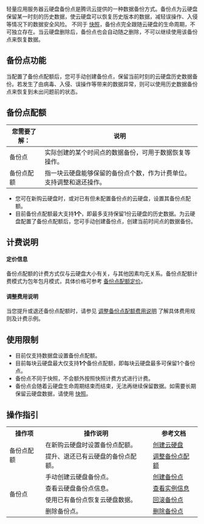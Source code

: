 轻量应用服务器云硬盘备份点是腾讯云提供的一种数据备份方式。备份点为云硬盘保留某一时刻的历史数据，使云硬盘可以恢复历史版本的数据，减轻误操作、入侵等情况下的数据安全风险。
不同于 [快照](https://cloud.tencent.com/document/product/1207/48546)，备份点完全跟随云硬盘的生命周期，不可独立存在。当云硬盘删除后，备份点也会自动随之删除，不可以继续使用该备份点来恢复数据。

## 备份点功能
当配置了备份点配额后，您可手动创建备份点，保留当前时刻的云硬盘历史数据备份。若发生了由病毒、入侵、误操作等带来的数据异常，则可以使用历史数据备份点来恢复到未出问题前的状态。


## 备份点配额[](id:quota)

| 您需要了解：| 说明|
|--|--|
|备份点|  实际创建的某个时间点的数据备份，可用于数据恢复等操作。|
|备份点配额| 指一块云硬盘能够保留的备份点个数，作为计费单位。支持调整和退还操作。|


- 您可在新购云硬盘时，或对已有但未配置备份点的云硬盘，设置其备份点配额。
- 目前备份点配额最大支持**1个**，即最多支持保留1份云硬盘的历史数据。为云硬盘配置了备份点配额后，您可手动创建备份点，创建当前时间点的数据备份。


## 计费说明

#### 定价信息
备份点配额的计费方式仅与云硬盘大小有关，与其他因素均无关系。备份点配额计费模式为包年包月模式，具体价格可参考 [备份点配额定价](https://cloud.tencent.com/document/product/1207/73452#backupQuotaDetail)。

#### 调整费用说明
当您提升或退还备份点配额时，请参见 [调整备份点配额费用说明](https://cloud.tencent.com/document/product/1207/78651) 了解具体费用规则及计费示例。



## 使用限制[](id:restrictions)
- 目前仅支持数据盘设置备份点配额。
- 目前每块云硬盘最大仅支持**1个**备份点配额，即每块云硬盘最多可保留1个备份点。
- 备份点不同于快照，不会额外按照快照计费方式进行计费。
- 备份点会随着云硬盘生命周期结束而结束，无法再继续保留数据。如需要长期保留云硬盘数据，请使用 [快照](https://cloud.tencent.com/document/product/1207/48546)。



## 操作指引
<table>
<tr>
<th>操作项</th>
<th>操作说明</th>
<th>参考文档</th>
</tr>
<tr>
<td rowspan=2>备份点配额 </td>
<td>在新购云硬盘时设置备份点配额。</td>
<td><a href="https://cloud.tencent.com/document/product/1207/63920">创建云硬盘<a></td>
</tr>
<tr>
<td>提升、退还已有云硬盘的备份点配额。</td>
<td><a href="https://cloud.tencent.com/document/product/1207/78921">调整备份点配额<a></td>
</tr>
<tr>
<td rowspan=4>备份点 </td>
<td>手动创建云硬盘备份点。</td>
<td><a href="https://cloud.tencent.com/document/product/1207/78922">创建备份点<a></td>
</tr>
<tr>
<td>查看云硬盘备份点信息。</td>
<td><a href="https://cloud.tencent.com/document/product/1207/44574">查看实例信息<a></td>
</tr>
<tr>
<td>使用已有备份点恢复云硬盘数据。</td>
<td><a href="https://cloud.tencent.com/document/product/1207/78923">回滚备份点<a></td>
</tr>
<tr>
<td>删除备份点。</td>
<td><a href="https://cloud.tencent.com/document/product/1207/78924">删除备份点<a></td>
</tr>
</table>


